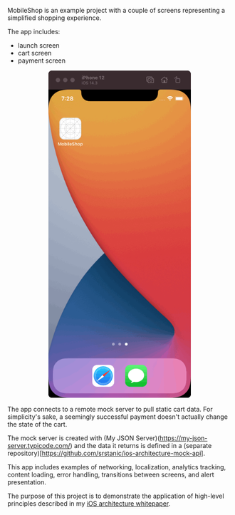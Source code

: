 MobileShop is an example project with a couple of screens representing a simplified shopping experience.

The app includes:
* launch screen
* cart screen
* payment screen

<p align="center">
  <img width="320" src="demo.gif">
</p>

The app connects to a remote mock server to pull static cart data. For simplicity's sake, a seemingly successful payment doesn't actually change the state of the cart.

The mock server is created with (My JSON Server)(https://my-json-server.typicode.com/) and the data it returns is defined in a (separate repository)[https://github.com/srstanic/ios-architecture-mock-api].

This app includes examples of networking, localization, analytics tracking, content loading, error handling, transitions between screens, and alert presentation.

The purpose of this project is to demonstrate the application of high-level principles described in my [iOS architecture whitepaper](https://dev.srdanstanic.com/ios/architecture/2020/10/13/ios-application-architecture-beyond-mvc-mvvm-viper/).
